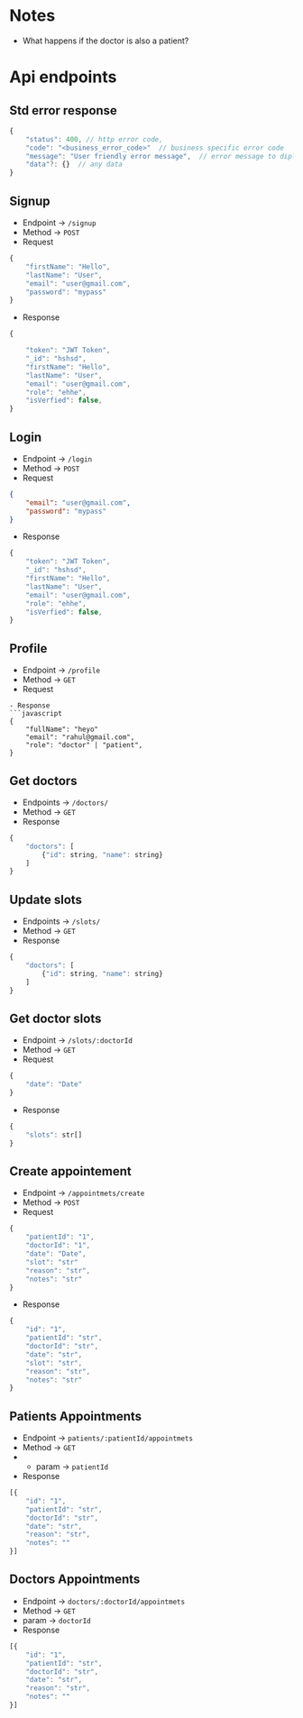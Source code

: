# Notes
- What happens if the doctor is also a patient?

# Api endpoints


## Std error response
```javascript
{
    "status": 400, // http error code,
    "code": "<business_error_code>"  // business specific error code
    "message": "User friendly error message",  // error message to diplay to user
    "data"?: {}  // any data 
}
```


## Signup
- Endpoint -> `/signup`
- Method -> `POST`
- Request
```javascript
{
    "firstName": "Hello",
    "lastName": "User",
    "email": "user@gmail.com",
    "password": "mypass"
}
```
- Response
```javascript
{

    "token": "JWT Token",
    "_id": "hshsd",
    "firstName": "Hello",
    "lastName": "User",
    "email": "user@gmail.com",
    "role": "ehhe",
    "isVerfied": false,
}
```


## Login
- Endpoint -> `/login`
- Method -> `POST`
- Request
```json
{
    "email": "user@gmail.com",
    "password": "mypass"
}
```
- Response
```javascript
{
    "token": "JWT Token",
    "_id": "hshsd",
    "firstName": "Hello",
    "lastName": "User",
    "email": "user@gmail.com",
    "role": "ehhe",
    "isVerfied": false,
}
```


## Profile
- Endpoint -> `/profile`
- Method -> `GET`
- Request 
```
- Response 
```javascript
{
    "fullName": "heyo"
    "email": "rahul@gmail.com",
    "role": "doctor" | "patient",
}

```

## Get doctors
- Endpoints -> `/doctors/`
- Method -> `GET`
- Response
```javascript
{
    "doctors": [
        {"id": string, "name": string}
    ]
}
```

## Update slots
- Endpoints -> `/slots/`
- Method -> `GET`
- Response
```javascript
{
    "doctors": [
        {"id": string, "name": string}
    ]
}
```

## Get doctor slots
- Endpoint -> `/slots/:doctorId`
- Method -> `GET`
- Request 
```javascript
{
    "date": "Date"
}

```
- Response 
```javascript
{
    "slots": str[]
}
```

## Create appointement
- Endpoint -> `/appointmets/create`
- Method -> `POST`
- Request 
```javascript
{
    "patientId": "1",
    "doctorId": "1",
    "date": "Date",
    "slot": "str"
    "reason": "str",
    "notes": "str"
}
```
- Response 
```javascript
{
    "id": "1",
    "patientId": "str",
    "doctorId": "str",
    "date": "str",
    "slot": "str",
    "reason": "str",
    "notes": "str"
}
```

## Patients Appointments
- Endpoint -> `patients/:patientId/appointmets`
- Method -> `GET`
- - param -> `patientId`
- Response
```javascript
[{
    "id": "1",
    "patientId": "str",
    "doctorId": "str",
    "date": "str",
    "reason": "str",
    "notes": ""
}]
```

## Doctors Appointments
- Endpoint -> `doctors/:doctorId/appointmets`
- Method -> `GET`
- param -> `doctorId`
- Response
```javascript
[{
    "id": "1",
    "patientId": "str",
    "doctorId": "str",
    "date": "str",
    "reason": "str",
    "notes": ""
}]
```


